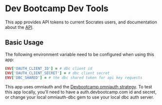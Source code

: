 # Dev Bootcamp Dev Tools
This app provides API tokens to current Socrates users, and documentation about the [API](https://github.com/socrates-api/api).
## Basic Usage
The following environment variable need to be configured when using this app:
```ruby
ENV['OAUTH_CLIENT_ID'] = # dbc client id
ENV['OAUTH_CLIENT_SECRET'] = # dbc client secret
ENV['DBC_SHARED'] = # the dbc shared token for api key requests
```
This app uses omniauth and the [Devbootcamp omniauth strategy](https://github.com/Devbootcamp/omniauth-dbc).
To test this app locally, you'll need to have a auth.devbootcamp.com id and secret, or change your local omniauth-dbc gem to use your local dbc auth server.

